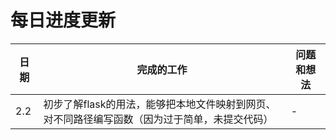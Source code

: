 # 每日进度更新



| 日期 | 完成的工作                                                   | 问题和想法 |
| ---- | ------------------------------------------------------------ | ---------- |
| 2.2  | 初步了解flask的用法，能够把本地文件映射到网页、对不同路径编写函数（因为过于简单，未提交代码） | -          |



